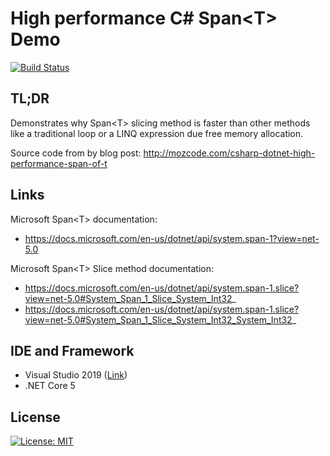 

# High performance C# Span&lt;T> Demo

[![Build Status](https://dev.azure.com/mozcode/Maximum%20Performance%20CSharp/_apis/build/status/CI-High-Performance-Span-Of-T-Demo?branchName=main)](https://dev.azure.com/mozcode/Maximum%20Performance%20CSharp/_build/latest?definitionId=4&branchName=main)


## **TL;DR**

Demonstrates why Span&lt;T> slicing method is faster than other methods like a traditional loop or a LINQ expression due free memory allocation.

Source code from by blog post:  http://mozcode.com/csharp-dotnet-high-performance-span-of-t

## Links

Microsoft Span&lt;T> documentation: 

- https://docs.microsoft.com/en-us/dotnet/api/system.span-1?view=net-5.0
  

Microsoft Span&lt;T> Slice method documentation: 

- https://docs.microsoft.com/en-us/dotnet/api/system.span-1.slice?view=net-5.0#System_Span_1_Slice_System_Int32_
- https://docs.microsoft.com/en-us/dotnet/api/system.span-1.slice?view=net-5.0#System_Span_1_Slice_System_Int32_System_Int32_

## IDE and Framework

- Visual Studio 2019 ([Link](https://visualstudio.microsoft.com/downloads/))
- .NET Core 5



## License

[![License: MIT](https://img.shields.io/badge/License-MIT-yellow.svg)](https://github.com/Jordiag/high-performance-span-of-t-demo/blob/main/LICENSE)

